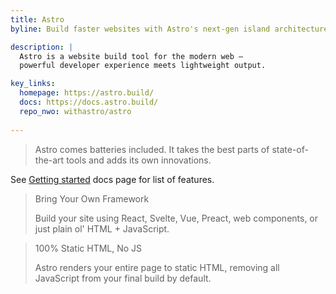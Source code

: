 ```yaml
---
title: Astro
byline: Build faster websites with Astro's next-gen island architecture

description: |
  Astro is a website build tool for the modern web —
  powerful developer experience meets lightweight output.

key_links:
  homepage: https://astro.build/
  docs: https://docs.astro.build/
  repo_nwo: withastro/astro
  
---
```


> Astro comes batteries included. It takes the best parts of state-of-the-art tools and adds its own innovations.

See [Getting started](https://docs.astro.build/en/getting-started/) docs page for list of features.


> Bring Your Own Framework
> 
> Build your site using React, Svelte, Vue, Preact, web components, or just plain ol' HTML + JavaScript.

> 100% Static HTML, No JS
> 
> Astro renders your entire page to static HTML, removing all JavaScript from your final build by default.
